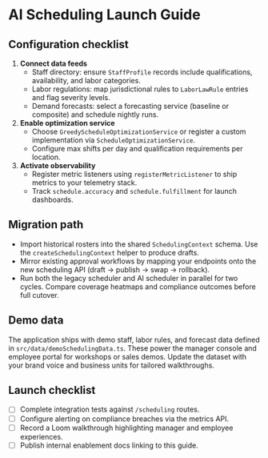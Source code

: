 # AI Scheduling Launch Guide

## Configuration checklist

1. **Connect data feeds**
   - Staff directory: ensure `StaffProfile` records include qualifications, availability, and labor categories.
   - Labor regulations: map jurisdictional rules to `LaborLawRule` entries and flag severity levels.
   - Demand forecasts: select a forecasting service (baseline or composite) and schedule nightly runs.
2. **Enable optimization service**
   - Choose `GreedyScheduleOptimizationService` or register a custom implementation via `ScheduleOptimizationService`.
   - Configure max shifts per day and qualification requirements per location.
3. **Activate observability**
   - Register metric listeners using `registerMetricListener` to ship metrics to your telemetry stack.
   - Track `schedule.accuracy` and `schedule.fulfillment` for launch dashboards.

## Migration path

- Import historical rosters into the shared `SchedulingContext` schema. Use the `createSchedulingContext` helper to produce drafts.
- Mirror existing approval workflows by mapping your endpoints onto the new scheduling API (draft → publish → swap → rollback).
- Run both the legacy scheduler and AI scheduler in parallel for two cycles. Compare coverage heatmaps and compliance outcomes before full cutover.

## Demo data

The application ships with demo staff, labor rules, and forecast data defined in `src/data/demoSchedulingData.ts`. These power the manager console and employee portal for workshops or sales demos. Update the dataset with your brand voice and business units for tailored walkthroughs.

## Launch checklist

- [ ] Complete integration tests against `/scheduling` routes.
- [ ] Configure alerting on compliance breaches via the metrics API.
- [ ] Record a Loom walkthrough highlighting manager and employee experiences.
- [ ] Publish internal enablement docs linking to this guide.
